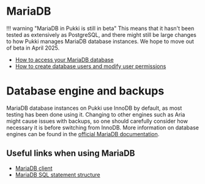 # MariaDB
!!! warning "MariaDB in Pukki is still in beta"
    This means that it hasn't been tested as extensively as PostgreSQL, and there might still be
    large changes to how Pukki manages MariaDB database instances. We hope to move out of beta in
    April 2025.



* [How to access your MariaDB database](mariadb-accessing.md)
* [How to create database users and modify user permissions](mariadb-permissions.md)

# Database engine and backups

MariaDB database instances on Pukki use InnoDB by default, as most testing has been done using it.
Changing to other engines such as Aria might cause issues with backups, so one should carefully
consider how necessary it is before switching from InnoDB.
More information on database engines can be found in the
[official MariaDB documentation](https://mariadb.com/kb/en/storage-engines/).

## Useful links when using MariaDB
  * [MariaDB client](https://mariadb.com/kb/en/mariadb-client/)
  * [MariaDB SQL statement structure](https://mariadb.com/kb/en/sql-statements-structure/)
